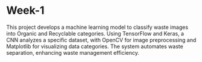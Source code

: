 # Week-1
This project develops a machine learning model to classify waste images into Organic and Recyclable categories. Using TensorFlow and Keras, a CNN analyzes a specific dataset, with OpenCV for image preprocessing and Matplotlib for visualizing data categories. The system automates waste separation, enhancing waste management efficiency.
